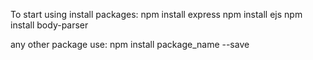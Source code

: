 To start using install packages:
npm install express
npm install ejs
npm install body-parser

any other package use:
npm install package_name --save
